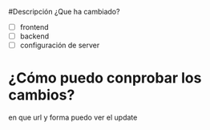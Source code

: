 #Descripción 
¿Que ha cambiado?
- [ ] frontend
- [ ] backend
- [ ] configuración de server

# ¿Cómo puedo conprobar los cambios?
  en que url y forma puedo ver el update
